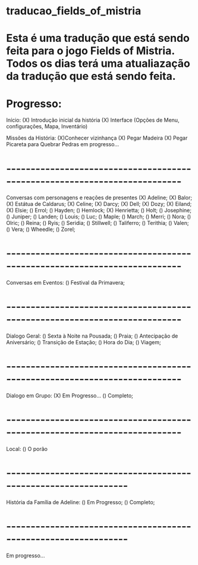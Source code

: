 # traducao_fields_of_mistria
# Esta é uma tradução que está sendo feita para o jogo Fields of Mistria. Todos os dias terá uma atualiazação da tradução que está sendo feita.

# Progresso:

Início:
(X) Introdução inicial da história
(X) Interface (Opções de Menu, configurações, Mapa, Inventário)

Missões da História:
(X)Conhecer vizinhança
(X) Pegar Madeira
(X) Pegar Picareta para Quebrar Pedras
em progresso...
# --------------------------------------------------------------------------
Conversas com personagens e reações de presentes
(X) Adeline;
(X) Balor;
(X) Estátua de Caldarus;
(X) Celine;
(X) Darcy;
(X) Dell;
(X) Dozy;
(X) Eiland;
(X) Elsie;
() Errol;
() Hayden;
() Hemlock;
(X) Henrietta;
() Holt;
() Josephine;
() Juniper;
() Landen;
() Louis;
() Luc;
() Maple;
() March;
() Merri;
() Nora;
() Olric;
() Reina;
() Ryis;
() Seridia;
() Stillwell;
() Taliferro;
() Terithia;
() Valen;
() Vera;
() Wheedle;
() Zorel;
# --------------------------------------------------------------------------
Conversas em Eventos:
() Festival da Primavera;
# --------------------------------------------------------------------------
Dialogo Geral: 
() Sexta à Noite na Pousada;
() Praia;
() Antecipação de Aniversário;
() Transição de Estação;
() Hora do Dia;
() Viagem;
# --------------------------------------------------------------------------
Dialogo em Grupo:
(X) Em Progresso... 
() Completo;
# --------------------------------------------------------------------------
Local:
() O porão
# ---------------------------------------------------------------
História da Família de Adeline:
() Em Progresso;
() Completo;
# ---------------------------------------------------------------
Em progresso...
